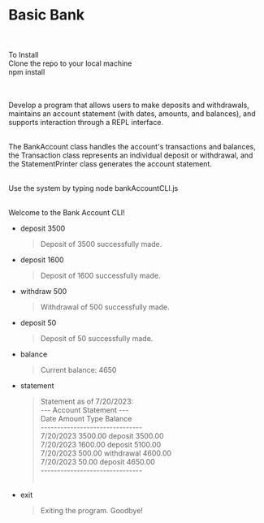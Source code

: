 # Basic Bank

<br><br>
To Install<br>
Clone the repo to your local machine<br>
npm install<br>

<br><br>
Develop a program that allows users to make deposits and withdrawals, maintains an account statement (with dates, amounts, and balances), and supports interaction through a REPL interface.<br><br>

The BankAccount class handles the account's transactions and balances, the Transaction class represents an individual deposit or withdrawal, and the StatementPrinter class generates the account statement.<br><br>

Use the system by typing node bankAccountCLI.js <br>
<br>

Welcome to the Bank Account CLI!<br>

- deposit 3500<br>
  > Deposit of 3500 successfully made.<br>
- deposit 1600<br>
  > Deposit of 1600 successfully made.<br>
- withdraw 500<br>
  > Withdrawal of 500 successfully made.<br>
- deposit 50<br>
  > Deposit of 50 successfully made.<br>
- balance<br>
  > Current balance: 4650<br>
- statement<br>
  > Statement as of 7/20/2023:<br>
  > --- Account Statement ---<br>
  > Date Amount Type Balance<br>
  > -------------------------------<br>
  > 7/20/2023 3500.00 deposit 3500.00<br>
  > 7/20/2023 1600.00 deposit 5100.00<br>
  > 7/20/2023 500.00 withdrawal 4600.00<br>
  > 7/20/2023 50.00 deposit 4650.00<br>
  > -------------------------------<br><br>
- exit<br>
  > Exiting the program. Goodbye!<br>
